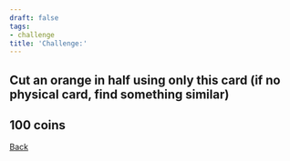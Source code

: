 ```yaml
---
draft: false
tags:
- challenge
title: 'Challenge:'
---
```

## Cut an orange in half using only this card (if no physical card, find something similar)
## 100 coins
[Back](/jetlag) 
